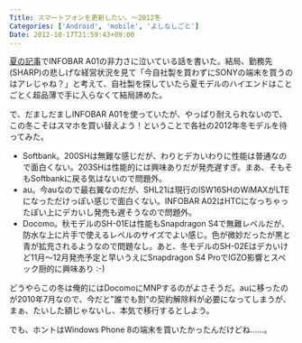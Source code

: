 ```yaml
---
Title: スマートフォンを更新したい。～2012冬
Categories: ['Android', 'mobile', 'よしなしごと']
Date: 2012-10-17T21:59:43+09:00
---
```


<a href="http://www.nekomimist.org/blog/2012/07/id/328">夏の記事</a>でINFOBAR A01の非力さに泣いている話を書いた。結局、勤務先(SHARP)の悲しげな経営状況を見て「今自社製を買わずにSONYの端末を買うのはアレじゃね？」と考えて、自社製を探していたら夏モデルのハイエンドはことごとく超品薄で手に入らなくて結局諦めた。

で、だましだましINFOBAR A01を使っていたが、やっぱり耐えられないので、この冬こそはスマホを買い替えよう！ということで各社の2012年冬モデルを待ってみた。
<ul>
	<li>Softbank。200SHは無難な感じだが、わりとデカいわりに性能は普通なので面白くない。203SHは性能的には興味ありだが発売遅すぎ。まあ、そもそもSoftbankに戻る気はないので問題外。</li>
	<li>au。今auなので最右翼なのだが、SHL21は現行のISW16SHのWiMAXがLTEになっただけっぽい感じで面白くない。INFOBAR A02はHTCになっちゃったぽい上にデカいし発売も遅そうなので問題外。</li>
	<li>Docomo。秋モデルのSH-01Eは性能もSnapdragon S4で無難レベルだが、防水な上に片手で使えるレベルのサイズでよい感じ。色が微妙だったが黒と青が拡充されるようなので問題なし。あと、冬モデルのSH-02Eはデカいけど11月～12月発売予定と早いうえにSnapdragon S4 ProでIGZO影響とスペック厨的に興味あり :-)</li>
</ul>
どうやらこの冬は俺的にはDocomoにMNPするのがよさそうだ。auに移ったのが2010年7月なので、今だと"誰でも割"の契約解除料が必要になってしまうが、まぁ、たいした額じゃないし、本気で移行するとしよう。

でも、ホントはWindows Phone 8の端末を買いたかったんだけどね……。
